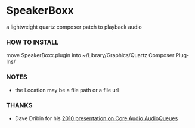 
# SpeakerBoxx
a lightweight quartz composer patch to playback audio

### HOW TO INSTALL
move SpeakerBoxx.plugin into ~/Library/Graphics/Quartz Composer Plug-Ins/

### NOTES
* the Location may be a file path or a file url

### THANKS
- Dave Dribin for his [2010 presentation on Core Audio AudioQueues](http://www.dribin.org/dave/resources/files/2010/ipdcchi_Dribin_AudioQueue.pdf)
